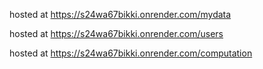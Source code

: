 hosted at <https://s24wa67bikki.onrender.com/mydata>

hosted at <https://s24wa67bikki.onrender.com/users>

hosted at <https://s24wa67bikki.onrender.com/computation>
